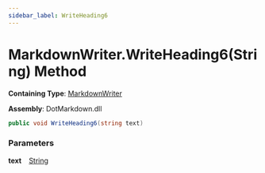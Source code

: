 ```yaml
---
sidebar_label: WriteHeading6
---
```


# MarkdownWriter\.WriteHeading6\(String\) Method

**Containing Type**: [MarkdownWriter](../index.md)

**Assembly**: DotMarkdown\.dll

```csharp
public void WriteHeading6(string text)
```

### Parameters

**text** &ensp; [String](https://docs.microsoft.com/en-us/dotnet/api/system.string)